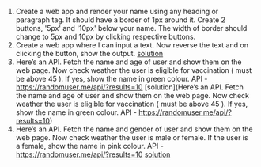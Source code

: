 1. Create a web app and render your name using any heading or paragraph tag. It should have a border of 1px around it. Create 2 buttons, '5px' and '10px' below your name. The width of border should change to 5px and 10px by clicking respective buttons.
2. Create a web app where I can input a text. Now reverse the text and on clicking the button, show the output. [solution](https://stackblitz.com/edit/react-2gvtr5?file=src/App.js)
3. Here’s an API. Fetch the name and age of user and show them on the web page. Now check weather the user is eligible for vaccination ( must be above 45 ). If yes, show the name in green colour. API - https://randomuser.me/api/?results=10 [solution](Here’s an API. Fetch the name and age of user and show them on the web page. Now check weather the user is eligible for vaccination ( must be above 45 ). If yes, show the name in green colour. API - https://randomuser.me/api/?results=10)
4. Here’s an API. Fetch the name and gender of user and show them on the web page. Now check weather the user is male or female. If the user is a female, show the name in pink colour. API - https://randomuser.me/api/?results=10 [solution](https://stackblitz.com/edit/react-mjdgs3?file=src/App.js)
